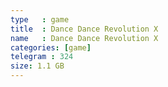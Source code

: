 ```yaml
---
type   : game
title  : Dance Dance Revolution X
name   : Dance Dance Revolution X
categories: [game]
telegram : 324
size: 1.1 GB
---
```



